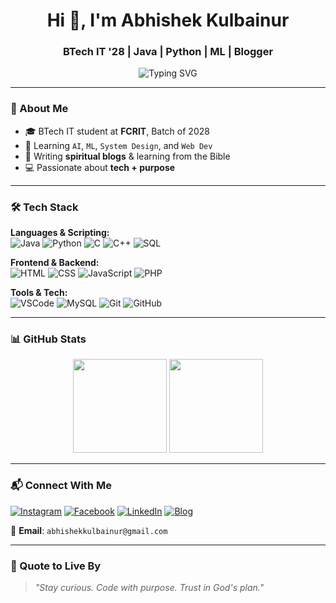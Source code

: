 <h1 align="center">Hi 👋, I'm Abhishek Kulbainur</h1>
<h3 align="center">BTech IT '28 |  Java | Python | ML | Blogger</h3>

<p align="center">
  <img src="https://readme-typing-svg.demolab.com?font=Fira+Code&size=18&pause=1000&center=true&vCenter=true&width=500&lines=Tech+Enthusiast+%F0%9F%94%A5;AI+-+ML+-+DS+Explorer+%F0%9F%9A%80;Full+Stack+Web+Learner+%F0%9F%92%BB;Spiritual+Blogger+%E2%9C%A9;Love+to+Build+and+Break+%F0%9F%A4%AA" alt="Typing SVG" />
</p>

---

### 🚀 About Me
- 🎓 BTech IT student at **FCRIT**, Batch of 2028 
- 🌱 Learning `AI`, `ML`, `System Design`, and `Web Dev`  
- 📖 Writing **spiritual blogs** & learning from the Bible  
- 💻 Passionate about **tech + purpose**

---

### 🛠️ Tech Stack

**Languages & Scripting:**  
![Java](https://img.shields.io/badge/Java-007396?style=for-the-badge&logo=java&logoColor=white)
![Python](https://img.shields.io/badge/Python-3670A0?style=for-the-badge&logo=python&logoColor=white)
![C](https://img.shields.io/badge/C-00599C?style=for-the-badge&logo=c&logoColor=white)
![C++](https://img.shields.io/badge/C%2B%2B-00427e?style=for-the-badge&logo=c%2B%2B&logoColor=white)
![SQL](https://img.shields.io/badge/SQL-1d527c?style=for-the-badge&logo=postgresql&logoColor=white)

**Frontend & Backend:**  
![HTML](https://img.shields.io/badge/HTML5-E34F26?style=for-the-badge&logo=html5&logoColor=white)
![CSS](https://img.shields.io/badge/CSS-1572B6?style=for-the-badge&logo=css3&logoColor=white)
![JavaScript](https://img.shields.io/badge/JavaScript-FFD43B?style=for-the-badge&logo=javascript&logoColor=black)
![PHP](https://img.shields.io/badge/PHP-777BB4?style=for-the-badge&logo=php&logoColor=white)

**Tools & Tech:**  
![VSCode](https://img.shields.io/badge/VS%20Code-007ACC?style=for-the-badge&logo=visual-studio-code&logoColor=white)
![MySQL](https://img.shields.io/badge/MySQL-005C84?style=for-the-badge&logo=mysql&logoColor=white)
![Git](https://img.shields.io/badge/Git-F05032?style=for-the-badge&logo=git&logoColor=white)
![GitHub](https://img.shields.io/badge/GitHub-181717?style=for-the-badge&logo=github&logoColor=white)

---
### 📊 GitHub Stats

<p align="center">
  <img src="https://github-readme-stats.vercel.app/api?username=abhishekkulbainur&show_icons=true&theme=tokyonight" height="150"/>
  <img src="https://github-readme-stats.vercel.app/api/top-langs/?username=abhishekkulbainur&layout=compact&theme=tokyonight" height="150"/>
</p>

---

### 📬 Connect With Me

[![Instagram](https://img.shields.io/badge/-Instagram-E4405F?style=for-the-badge&logo=instagram&logoColor=white)](https://instagram.com/abhishekkulbainur)
[![Facebook](https://img.shields.io/badge/-Facebook-1877F2?style=for-the-badge&logo=facebook&logoColor=white)](https://facebook.com/abhishekkulbainur)
[![LinkedIn](https://img.shields.io/badge/-LinkedIn-0A66C2?style=for-the-badge&logo=linkedin&logoColor=white)](https://www.linkedin.com/in/abhishek-kulbainur-473022319)
[![Blog](https://img.shields.io/badge/-Blogspot-FF5722?style=for-the-badge&logo=blogger&logoColor=white)](https://abhishekkulbainur.blogspot.com/)

📧 **Email**: `abhishekkulbainur@gmail.com` 

---

### 💬 Quote to Live By

> _"Stay curious. Code with purpose. Trust in God's plan."_
